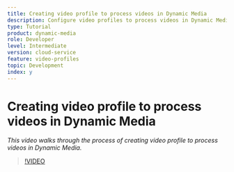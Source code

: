 ```yaml
---
title: Creating video profile to process videos in Dynamic Media
description: Configure video profiles to process videos in Dynamic Media
type: Tutorial
product: dynamic-media
role: Developer
level: Intermediate 
version: cloud-service
feature: video-profiles
topic: Development
index: y
---
```


# Creating video profile to process videos in Dynamic Media

*This video walks through the process of creating video profile to process videos in Dynamic Media.*

>[!VIDEO](https://video.tv.adobe.com/v/335382?quality=9&learn=on)


